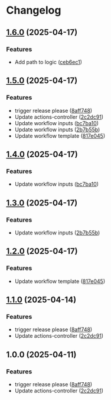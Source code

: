 # Changelog

## [1.6.0](https://github.com/BenFielder/github-actions-controller/compare/v1.5.0...v1.6.0) (2025-04-17)


### Features

* Add path to logic ([ceb6ec1](https://github.com/BenFielder/github-actions-controller/commit/ceb6ec1afce51a957c825a0a6476ddeb731f0d12))

## [1.5.0](https://github.com/BenFielder/github-actions-controller/compare/v1.4.0...v1.5.0) (2025-04-17)


### Features

* trigger release please ([8aff748](https://github.com/BenFielder/github-actions-controller/commit/8aff7486e1ab6ea0eaac3d1bb202f59f0952568f))
* Update actions-controller ([2c2dc91](https://github.com/BenFielder/github-actions-controller/commit/2c2dc9189b81f799a21e843cce8030dc63b128e7))
* Update workflow inputs ([bc7ba10](https://github.com/BenFielder/github-actions-controller/commit/bc7ba10c9f1ee86e588b9a6ffd7c0597ccaefbb0))
* Update workflow inputs ([2b7b55b](https://github.com/BenFielder/github-actions-controller/commit/2b7b55b11f600e448e435f2e6337e110d1483b82))
* Update workflow template ([817e045](https://github.com/BenFielder/github-actions-controller/commit/817e04539681d5ede5bcad7944bff6f78fe78060))

## [1.4.0](https://github.com/BenFielder/github-actions-controller/compare/v1.3.0...v1.4.0) (2025-04-17)


### Features

* Update workflow inputs ([bc7ba10](https://github.com/BenFielder/github-actions-controller/commit/bc7ba10c9f1ee86e588b9a6ffd7c0597ccaefbb0))

## [1.3.0](https://github.com/BenFielder/github-actions-controller/compare/v1.2.0...v1.3.0) (2025-04-17)


### Features

* Update workflow inputs ([2b7b55b](https://github.com/BenFielder/github-actions-controller/commit/2b7b55b11f600e448e435f2e6337e110d1483b82))

## [1.2.0](https://github.com/BenFielder/github-actions-controller/compare/v1.1.0...v1.2.0) (2025-04-17)


### Features

* Update workflow template ([817e045](https://github.com/BenFielder/github-actions-controller/commit/817e04539681d5ede5bcad7944bff6f78fe78060))

## [1.1.0](https://github.com/BenFielder/github-actions-controller/compare/v1.0.0...v1.1.0) (2025-04-14)


### Features

* trigger release please ([8aff748](https://github.com/BenFielder/github-actions-controller/commit/8aff7486e1ab6ea0eaac3d1bb202f59f0952568f))
* Update actions-controller ([2c2dc91](https://github.com/BenFielder/github-actions-controller/commit/2c2dc9189b81f799a21e843cce8030dc63b128e7))

## 1.0.0 (2025-04-11)


### Features

* trigger release please ([8aff748](https://github.com/BenFielder/github-actions-controller/commit/8aff7486e1ab6ea0eaac3d1bb202f59f0952568f))
* Update actions-controller ([2c2dc91](https://github.com/BenFielder/github-actions-controller/commit/2c2dc9189b81f799a21e843cce8030dc63b128e7))
